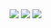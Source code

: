 <img src="https://img.shields.io/badge/Python-3776AB?style=for-the-badge&logo=python&logoColor=white"/>
<img src="https://img.shields.io/badge/License-MIT-yellow.svg"/>
<img src="https://img.shields.io/badge/Linux-FCC624?style=for-the-badge&logo=linux&logoColor=black"/>
